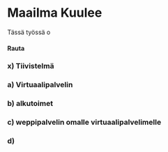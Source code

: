 # Maailma Kuulee
Tässä työssä o

#### Rauta


### x) Tiivistelmä

### a) Virtuaalipalvelin

### b) alkutoimet

### c) weppipalvelin omalle virtuaalipalvelimelle

### d) 
